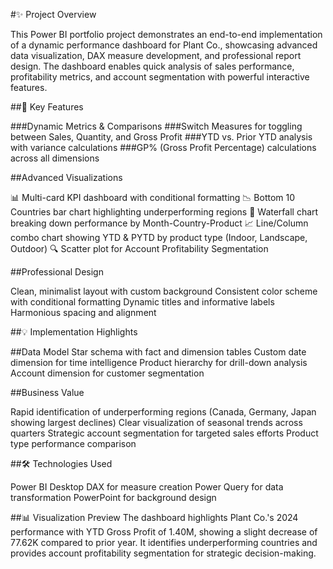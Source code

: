 #✨ Project Overview

This Power BI portfolio project demonstrates an end-to-end implementation of a dynamic performance dashboard for Plant Co., showcasing advanced data visualization, DAX measure development, and professional report design. The dashboard enables quick analysis of sales performance, profitability metrics, and account segmentation with powerful interactive features.

##🚀 Key Features

###Dynamic Metrics & Comparisons
###Switch Measures for toggling between Sales, Quantity, and Gross Profit
###YTD vs. Prior YTD analysis with variance calculations
###GP% (Gross Profit Percentage) calculations across all dimensions

##Advanced Visualizations

📊 Multi-card KPI dashboard with conditional formatting
📉 Bottom 10 Countries bar chart highlighting underperforming regions
🌊 Waterfall chart breaking down performance by Month-Country-Product
📈 Line/Column combo chart showing YTD & PYTD by product type (Indoor, Landscape, Outdoor)
🔍 Scatter plot for Account Profitability Segmentation

##Professional Design

Clean, minimalist layout with custom background
Consistent color scheme with conditional formatting
Dynamic titles and informative labels
Harmonious spacing and alignment

##💡 Implementation Highlights

##Data Model
Star schema with fact and dimension tables
Custom date dimension for time intelligence
Product hierarchy for drill-down analysis
Account dimension for customer segmentation

##Business Value

Rapid identification of underperforming regions (Canada, Germany, Japan showing largest declines)
Clear visualization of seasonal trends across quarters
Strategic account segmentation for targeted sales efforts
Product type performance comparison

##🛠️ Technologies Used

Power BI Desktop
DAX for measure creation
Power Query for data transformation
PowerPoint for background design


##📊 Visualization Preview
The dashboard highlights Plant Co.'s 2024 performance with YTD Gross Profit of 1.40M, showing a slight decrease of 77.62K compared to prior year. It identifies underperforming countries and provides account profitability segmentation for strategic decision-making.
